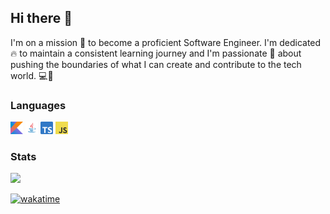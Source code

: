 <!-- markdownlint-disable MD001 MD026 -->
<!-- markdownlint-disable MD001 MD033 -->

## Hi there 👋

I'm on a mission 🚀 to become a proficient Software Engineer. I'm dedicated 🔥 to maintain a consistent learning journey and I'm passionate 🌟 about pushing the boundaries of what I can create and contribute to the tech world. 💻📱

<!-- [![indramahkota.info](https://img.shields.io/static/v1?label=indramahkota.info&message=%20&color=yellow&logo=&style=flat&logoColor=white)](https://indramahkota.info/)
[![gitlab.com/indramahkota](https://img.shields.io/static/v1?label=gitlab.com/indramahkota&message=%20&color=orange&logo=&style=flat&logoColor=white)](https://gitlab.com/indramahkota) -->

<!-- ### Journey
<div>
<p>Currently, I'm focusing on modern Android development using Jetpack Compose.</p>
<a href="https://github.com/skydoves/android-developer-roadmap">
  <img src="https://raw.githubusercontent.com/indramahkota/indramahkota.github.io/master/assets/githubs/android_roadmap.png" />
</a>
</div> -->

<!-- ### Language and Tools

<div align="center">
<a href="https://wakatime.com/@indramahkota" target="_blank" >
  <img align="left" src="https://wakatime.com/share/@indramahkota/d7610d6a-24a1-468e-b1ef-09090ff18884.svg" width="45%" />
</a>
<a href="https://wakatime.com/@indramahkota" target="_blank" >
  <img align="right" src="https://wakatime.com/share/@indramahkota/8196378c-aa65-4636-8436-6f3125a94ac8.svg" width="45%" />
</a>
</div> -->

### Languages

<code><img height="20" src="https://raw.githubusercontent.com/indramahkota/indramahkota.github.io/master/assets/githubs/brandlogo/kotlin.png"></code>
<code><img height="20" src="https://raw.githubusercontent.com/indramahkota/indramahkota.github.io/master/assets/githubs/brandlogo/java.png"></code>
<code><img height="20" src="https://raw.githubusercontent.com/indramahkota/indramahkota.github.io/master/assets/githubs/brandlogo/typescript.png"></code>
<code><img height="20" src="https://raw.githubusercontent.com/indramahkota/indramahkota.github.io/master/assets/githubs/brandlogo/javascript.png"></code>
<!-- <code><img height="20" src="https://raw.githubusercontent.com/indramahkota/indramahkota.github.io/master/assets/githubs/brandlogo/nodejs.png"></code>
<code><img height="20" src="https://raw.githubusercontent.com/indramahkota/indramahkota.github.io/master/assets/githubs/brandlogo/html5.png"></code>
<code><img height="20" src="https://raw.githubusercontent.com/indramahkota/indramahkota.github.io/master/assets/githubs/brandlogo/css3.png"></code>
<code><img height="20" src="https://raw.githubusercontent.com/indramahkota/indramahkota.github.io/master/assets/githubs/brandlogo/sass.png"></code> -->

<!-- ![stats](https://github-readme-stats-eight-theta.vercel.app/api?username=indramahkota&show_icons=true&include_all_commits=true&count_private=true&theme=dracula) -->

### Stats

<p align="left">
<a href="https://github.com/indramahkota">
  <img height="180em" src="https://github-readme-stats.vercel.app/api?username=indramahkota&show_icons=true&theme=dracula&include_all_commits=true&count_private=true"/>
</a>
</p>

<!-- [![Top Langs](https://github-readme-stats.vercel.app/api/top-langs/?username=indramahkota&layout=compact&theme=dracula)](https://github.com/anuraghazra/github-readme-stats) -->

<!-- ### Developer Page -->
<!-- [![Google Play](https://github.com/indramahkota/indramahkota-private/assets/34052126/54bb9854-a072-4bb1-acb1-0307ed8e3276)](https://play.google.com/store/apps/dev?id=5432933310816228582) -->
<!-- <a href="https://play.google.com/store/apps/dev?id=5432933310816228582">
  <img src="https://raw.githubusercontent.com/indramahkota/indramahkota.github.io/master/assets/githubs/google_play.png" height="44px"/>
</a> -->

<!-- <a href="https://wakatime.com/indramahkota" target="_blank" >
  <img align="left" src="https://github-readme-stats.vercel.app/api/wakatime?username=indramahkota&layout=compact" />
</a> -->

[![wakatime](https://wakatime.com/badge/user/bce4fc01-a457-4930-89b2-3df2008ff511.svg)](https://wakatime.com/@bce4fc01-a457-4930-89b2-3df2008ff511)
